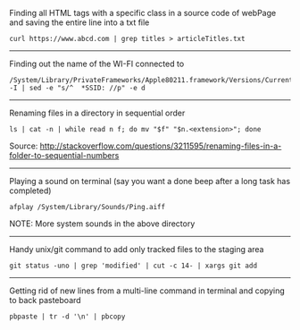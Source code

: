 Finding all HTML tags with a specific class in a source code of webPage and saving the entire line into a txt file
```
curl https://www.abcd.com | grep titles > articleTitles.txt
```
---

Finding out the name of the WI-FI connected to
```
/System/Library/PrivateFrameworks/Apple80211.framework/Versions/Current/Resources/airport -I | sed -e "s/^  *SSID: //p" -e d
```
---

Renaming files in a directory in sequential order
```
ls | cat -n | while read n f; do mv "$f" "$n.<extension>"; done
```
Source: http://stackoverflow.com/questions/3211595/renaming-files-in-a-folder-to-sequential-numbers

---

Playing a sound on terminal (say you want a done beep after a long task has completed)
```
afplay /System/Library/Sounds/Ping.aiff 
```
NOTE: More system sounds in the above directory

---

Handy unix/git command to add only tracked files to the staging area
```
git status -uno | grep 'modified' | cut -c 14- | xargs git add
```

---

Getting rid of new lines from a multi-line command in terminal and copying to back pasteboard
```
pbpaste | tr -d '\n' | pbcopy
```
